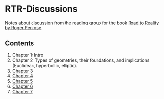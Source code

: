 # RTR-Discussions

Notes about discussion from the reading group for the book [Road to Reality by Roger Penrose](https://en.wikipedia.org/wiki/The_Road_to_Reality).

## Contents

1. Chapter 1: Intro
2. Chapter 2: Types of geometries, their foundations, and implications (Euclidean, hyperbollic, elliptic).
3. [Chapter 3](20210131.md)
4. [Chapter 4](20210206.md)
5. [Chapter 5](20210214.md)
6. [Chapter 6](20210221.md)
7. [Chapter 7](20210228.md)
